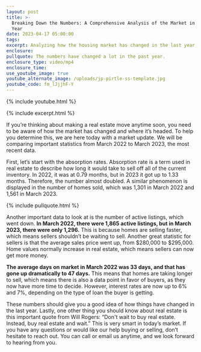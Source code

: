 ```yaml
---
layout: post
title: >-
  Breaking Down the Numbers: A Comprehensive Analysis of the Market in the Last
  Year
date: 2023-04-17 05:00:00
tags:
excerpt: Analyzing how the housing market has changed in the last year.
enclosure:
pullquote: The numbers have changed a lot in the past year.
enclosure_type: video/mp4
enclosure_time:
use_youtube_image: true
youtube_alternate_image: /uploads/jp-pirtle-ss-template.jpg
youtube_code: fm_lJjjhF-Y
---
```

{% include youtube.html %}

{% include excerpt.html %}

If you’re thinking about making a real estate move anytime soon, you need to be aware of how the market has changed and where it’s headed. To help you determine this, we are here today with a market update. We will be comparing important statistics from March 2022 to March 2023, the most recent data.&nbsp;

First, let’s start with the absorption rates. Absorption rate is a term used in real estate to describe how long it would take to sell off all of the current inventory. In 2022, it was at 0.79 months, but in 2023 it got up to 1.33 months. Therefore, the number almost doubled. A similar phenomenon is displayed in the number of homes sold, which was 1,301 in March 2022 and 1,561 in March 2023.

{% include pullquote.html %}

Another important data to look at is the number of active listings, which went down. **In March 2022, there were 1,865 active listings, but in March 2023, there were only 1,296.** This is because homes are selling faster, which means sellers shouldn’t be waiting to sell. Another great statistic for sellers is that the average sales price went up, from $280,000 to $295,000. Home values normally increase in real estate, which means sellers can now get more money.&nbsp;

**The average days on market in March 2022 was 33 days, and that has gone up dramatically to 47 days.** This means that homes are taking longer to sell, which means there is also a data point in favor of buyers, as they now have more time to decide. However, interest rates are now up to 6% and 7%, depending on the type of loan the buyer is getting.&nbsp;

These numbers should give you a good idea of how things have changed in the last year. Lastly, one other thing you should know about real estate is this important quote from Will Rogers: “Don't wait to buy real estate. Instead, buy real estate and wait.” This is very smart in today’s market. If you have any questions or would like our help buying or selling, don’t hesitate to reach out. You can call or email us anytime, and we look forward to hearing from you.